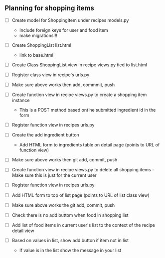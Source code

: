 ## Planning for shopping items

* [ ] Create model for ShoppingItem under recipes models.py
    - Include foreign keys for user and food item
    - make migrations!!!
* [ ] Create ShoppingList list.html
    - link to base.html
* [ ] Create Class ShoppingList view in recipe views.py tied to list.html
* [ ] Register class view in recipe's urls.py
* [ ] Make sure above works then add, commmit, push


* [ ] Create function view in recipe views.py to create a shopping item instance
    - This is a POST method based ont he submitted ingredient id in the form
* [ ] Register function view in recipes urls.py
* [ ] Create the add ingredient button
    - Add HTML form to ingredients table on detail page (points to URL of function view)
* [ ] Make sure above works then git add, commit, push


* [ ] Create function view in recipe views.py to delete all shopping items
    -Make sure this is just for the current user
* [ ] Register function view in recipes urls.py
* [ ] Add HTML form to top of list page (points to URL of list class view)
* [ ] Make sure above works the git add, commit, push


* [ ] Check there is no add buttom when food in shopping list
* [ ] Add list of food items in current user's list to the context of the recipe detail view
* [ ] Based on values in list, show add button if item not in list 
    - If value is in the list show the message in your list